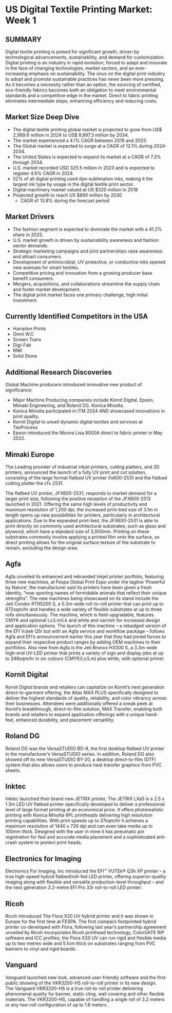 # US Digital Textile Printing Market: Week 1

## SUMMARY

Digital textile printing is poised for significant growth, driven by technological advancements, sustainability, and demand for customization. Digital printing is an industry in rapid evolution, forced to adapt and innovate in the face of changing technologies, market sectors, and an ever-increasing emphasis on sustainability. The onus on the digital print industry to adopt and promote sustainable practices has never been more pressing. As it becomes a necessity rather than an option, the sourcing of certified, eco-friendly fabrics becomes both an obligation to meet environmental standards and a competitive edge in the market. Direct to fabric printing eliminates intermediate steps, enhancing efficiency and reducing costs. 

## Market Size Deep Dive

- The digital textile printing global market is projected to grow from US$ 2,989.6 million in 2024 to US$ 8,897.3 million by 2034. 
- The market experienced a 4.1% CAGR between 2019 and 2023.  
- The Global market is expected to surge at a CAGR of 12.1% during 2024-2034.
- The United States is expected to expand its market at a CAGR of 7.3% through 2034.
- U.S. market recorded USD 325.5 million in 2023 and is expected to register 4.6% CAGR in 2024.
- 52% of all digital printing used dye-sublimation inks, making it the largest ink type by usage in the digital textile print sector.
- Digital machinery market valued at US $320 million in 2018 
- Projected growth to reach US $890 million by 2030
    - CAGR of 13.8% during the forecast period

## Market Drivers

- The fashion segment is expected to dominate the market with a 41.2% share in 2025. 
- U.S. market growth is driven by sustainability awareness and fashion sector demands.
- Strategic marketing campaigns and joint partnerships raise awareness and attract consumers.
- Development of antimicrobial, UV protective, or conductive inks opened new avenues for smart textiles.
- Competitive pricing and innovation from a growing producer base benefit consumers. 
- Mergers, acquisitions, and collaborations streamline the supply chain and foster market development. 
- The digital print market faces one primary challenge, high initial investment.

## Currently Identified Competitors in the USA

- Hampton Prints  
- Omni W.C
- Screen Trans
- Digi-Fab 
- RNK 
- Solid Stone 

## Additional Research Discoveries

Global Machine producers introduced innovative new product of significance:

- Major Machine Producing companies include Kornit Digital, Epson, Mimaki Engineering, and Roland DG. Konica Minolta.
- Konica Minolta participated in ITM 2024 AND showcased innovations in print quality. 
- Kornit Digital to unveil dynamic digital textiles and services at TexProcess
- Epson introduced the Monna Lisa 8000A direct to fabric printer in May 2022. 

## Mimaki Europe

The Leading provider of industrial inkjet printers, cutting platters, and 3D printers, announced the launch of a fully UV print and cut solution, consisting of the large format flatbed UV printer ifx600-2531 and the flatbed cutting plotter the cfx 2531.

The flatbed UV printer, JFX600-2531, responds to market demand for a larger print size, following the positive reception of the JFX600-2513 launched in 2021. Offering the same high levels of productivity and maximum resolution of 1,200 dpi, the increased print-bed size of 3.1m in length opens up new possibilities for printers, particularly in architectural applications. Due to the expanded print-bed, the JFX600-2531 is able to print directly on commonly used architectural substrates, such as glass and plywood, which have a standard size of 3,000mm. Printing on these substrates commonly involve applying a printed film onto the surface, so direct printing allows for the original surface texture of the substrate to remain, excluding the design area.  

## Agfa

Agfa unveiled its enhanced and rebranded inkjet printer portfolio, featuring three new machines, at Fespa Global Print Expo under the tagline ‘Powerful by Nature’, the manufacturer said its printers have been given a fresh identity, “now sporting names of formidable animals that reflect their unique strengths”. The new machines being showcased on its stand include the Jeti Condor RTR5200 S, a 5.2m-wide roll-to-roll printer that can print up to 672sqm/hr and handles a wide variety of flexible substrates at up to three rolls simultaneously. The machine, which is field-upgradable, features CMYK and optional Lc/Lm/Lk and white and varnish for increased design and application options. The launch of this machine – a rebadged version of the EFI Vutek Q5r but with an Agfa service and workflow package – follows Agfa and EFI’s announcement earlier this year that they had joined forces to expand their respective product ranges by adding OEM machines to their portfolios. Also new from Agfa is the Jeti Bronco H3300 S, a 3.3m-wide high-end UV-LED printer that prints a variety of sign and display jobs at up to 248sqm/hr in six colours (CMYK/Lc/Lm) plus white, with optional primer.

## Kornit Digital

Kornit Digital brands and retailers can capitalize on Kornit’s next generation direct-to-garment offering, the Atlas MAX PLUS specifically designed to deliver the highest standards of quality, reliability, and color vibrancy across their businesses. Attendees were additionally offered a sneak peek at Kornit’s breakthrough, direct-to-film solution, MAX Transfer, enabling both brands and retailers to expand application offerings with a unique hand-feel, enhanced durability, and placement versatility.

## Roland DG 

Roland DG was the VersaSTUDIO BD-8, the first desktop flatbed UV printer in the manufacturer’s VersaSTUDIO series. In addition, Roland DG also showed off its new VersaSTUDIO BY-20, a desktop direct-to-film (DTF) system that also allows users to produce heat transfer graphics from PVC sheets.

## Inktec

Inktec launched their brand new JETRIX printer, The JETRIX LXa5 is a 2.5 x 1.3m LED UV flatbed printer specifically developed to deliver a professional level of large format printing at an economical price. It offers photorealistic printing with Konica Minolta 6PL printheads delivering high resolution printing capabilities. With print speeds up to 37sqm/hr it achieves a maximum resolution of 1440 x 726 dpi and can even take media up to 100mm thick. Designed with the user in mine it has pneumatic pin registration for fast and accurate media placement and a sophisticated anti-crash system to protect print heads.

## Electronics for Imaging

Electronics For Imaging, Inc introduced the EFI™ VUTEk® Q3h XP printer – a true high-speed hybrid flatbed/roll-fed LED printer, offering superior-quality imaging along with flexible and versatile production-level throughput – and the next generation 3.2-metre EFI Pro 33r roll-to-roll LED printer.

## Ricoh

Ricoh introduced The Flora X20 UV hybrid printer and it was shown in Europe for the first time at FESPA. The first compact-footprinted hybrid printer co-developed with Flora, following last year’s partnership agreement unveiled by Ricoh incorporates Ricoh printhead technology, ColorGATE RIP software and ICC profiles, the Flora X20 UV can run rigid and flexible media up to two metres wide and 5.1cm thick on substrates ranging from PVC banners to vinyl and rigid boards.

## Vanguard 

Vanguard launched new look, advanced user-friendly software and the first public showing of the VKR3200-HS roll-to-roll printer in its new design.  The Vanguard VKR3200-HS is a true roll-to-roll printer delivering phenomenal quality for banner, static cling, wall covering and other flexible materials. The VKR3200-HS, capable of handling a single roll of 3.2 meters or any two-roll configuration of up to 1.6 meters.
